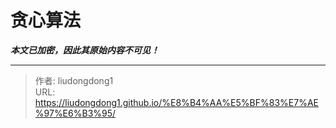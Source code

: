 # 贪心算法

***本文已加密，因此其原始内容不可见！***

---

> 作者: liudongdong1  
> URL: https://liudongdong1.github.io/%E8%B4%AA%E5%BF%83%E7%AE%97%E6%B3%95/  

